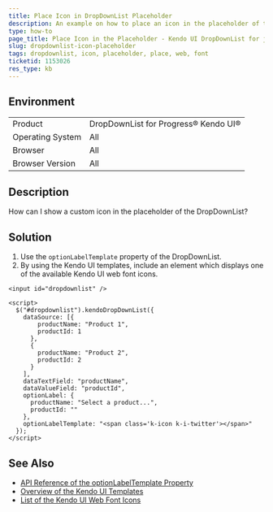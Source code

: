 ```yaml
---
title: Place Icon in DropDownList Placeholder
description: An example on how to place an icon in the placeholder of the Kendo UI DropDownList.
type: how-to
page_title: Place Icon in the Placeholder - Kendo UI DropDownList for jQuery
slug: dropdownlist-icon-placeholder
tags: dropdownlist, icon, placeholder, place, web, font
ticketid: 1153026
res_type: kb
---
```


## Environment

<table>
 <tr>
  <td>Product</td>
  <td>DropDownList for Progress® Kendo UI®</td>
 </tr>
 <tr>
  <td>Operating System</td>
  <td>All</td>
 </tr>
 <tr>
  <td>Browser</td>
  <td>All</td>
 </tr>
 <tr>
  <td>Browser Version</td>
  <td>All</td>
 </tr>
</table>

## Description

How can I show a custom icon in the placeholder of the DropDownList?

## Solution

1. Use the `optionLabelTemplate` property of the DropDownList.
1. By using the Kendo UI templates, include an element which displays one of the available Kendo UI web font icons.

```dojo
<input id="dropdownlist" />

<script>
  $("#dropdownlist").kendoDropDownList({
    dataSource: [{
        productName: "Product 1",
        productId: 1
      },
      {
        productName: "Product 2",
        productId: 2
      }
    ],
    dataTextField: "productName",
    dataValueField: "productId",
    optionLabel: {
      productName: "Select a product...",
      productId: ""
    },
    optionLabelTemplate: "<span class='k-icon k-i-twitter'></span>"
  });
</script>
```

## See Also

* [API Reference of the optionLabelTemplate Property](https://docs.telerik.com/kendo-ui/api/javascript/ui/dropdownlist/configuration/optionlabeltemplate)
* [Overview of the Kendo UI Templates](https://docs.telerik.com/kendo-ui/framework/templates/overview)
* [List of the Kendo UI Web Font Icons](https://docs.telerik.com/kendo-ui/styles-and-layout/icons-web)
